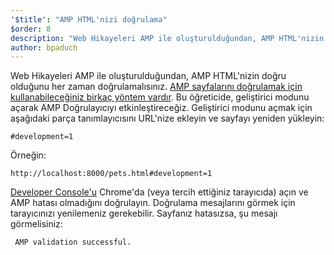 ```yaml
---
'$title': "AMP HTML'nizi doğrulama"
$order: 8
description: "Web Hikayeleri AMP ile oluşturulduğundan, AMP HTML'nizin doğru olduğunu her zaman doğrulamalısınız. AMP sayfalarını doğrulamak için kullanabileceğiniz birkaç yöntem vardır."
author: bpaduch
---
```


Web Hikayeleri AMP ile oluşturulduğundan, AMP HTML'nizin doğru olduğunu her zaman doğrulamalısınız. [AMP sayfalarını doğrulamak için kullanabileceğiniz birkaç yöntem vardır](../../../../documentation/guides-and-tutorials/learn/validation-workflow/validate_amp.md). Bu öğreticide, geliştirici modunu açarak AMP Doğrulayıcıyı etkinleştireceğiz. Geliştirici modunu açmak için aşağıdaki parça tanımlayıcısını URL'nize ekleyin ve sayfayı yeniden yükleyin:

```text
#development=1
```

Örneğin:

```text
http://localhost:8000/pets.html#development=1
```

[Developer Console'u](https://developer.chrome.com/devtools/docs/console) Chrome'da (veya tercih ettiğiniz tarayıcıda) açın ve AMP hatası olmadığını doğrulayın. Doğrulama mesajlarını görmek için tarayıcınızı yenilemeniz gerekebilir. Sayfanız hatasızsa, şu mesajı görmelisiniz:

```text
 AMP validation successful.
```
